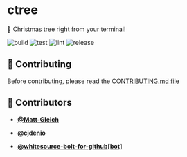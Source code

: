 <!-- DO NOT REMOVE - contributor_list:data:start:["Matt-Gleich", "cjdenio", "whitesource-bolt-for-github[bot]"]:end -->

# ctree

🎄 Christmas tree right from your terminal!

![build](https://github.com/Matt-Gleich/ctree/workflows/build/badge.svg)
![test](https://github.com/Matt-Gleich/ctree/workflows/test/badge.svg)
![lint](https://github.com/Matt-Gleich/ctree/workflows/lint/badge.svg)
![release](https://github.com/Matt-Gleich/ctree/workflows/release/badge.svg)

## 🙌 Contributing

Before contributing, please read the [CONTRIBUTING.md file](https://github.com/Matt-Gleich/ctree/blob/master/CONTRIBUTING.md)

<!-- DO NOT REMOVE - contributor_list:start -->

## 👥 Contributors

- **[@Matt-Gleich](https://github.com/Matt-Gleich)**

- **[@cjdenio](https://github.com/cjdenio)**

- **[@whitesource-bolt-for-github[bot]](https://github.com/apps/whitesource-bolt-for-github)**

<!-- DO NOT REMOVE - contributor_list:end -->
